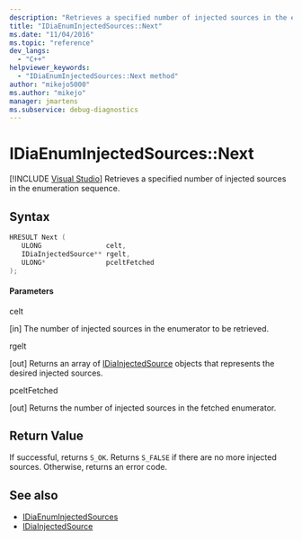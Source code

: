 ```yaml
---
description: "Retrieves a specified number of injected sources in the enumeration sequence."
title: "IDiaEnumInjectedSources::Next"
ms.date: "11/04/2016"
ms.topic: "reference"
dev_langs:
  - "C++"
helpviewer_keywords:
  - "IDiaEnumInjectedSources::Next method"
author: "mikejo5000"
ms.author: "mikejo"
manager: jmartens
ms.subservice: debug-diagnostics
---
```

# IDiaEnumInjectedSources::Next

 [!INCLUDE [Visual Studio](~/includes/applies-to-version/vs-windows-only.md)]
Retrieves a specified number of injected sources in the enumeration sequence.

## Syntax

```C++
HRESULT Next ( 
   ULONG                celt,
   IDiaInjectedSource** rgelt,
   ULONG*               pceltFetched
);
```

#### Parameters
 celt

[in] The number of injected sources in the enumerator to be retrieved.

 rgelt

[out] Returns an array of [IDiaInjectedSource](../../debugger/debug-interface-access/idiainjectedsource.md) objects that represents the desired injected sources.

 pceltFetched

[out] Returns the number of injected sources in the fetched enumerator.

## Return Value
 If successful, returns `S_OK`. Returns `S_FALSE` if there are no more injected sources. Otherwise, returns an error code.

## See also
- [IDiaEnumInjectedSources](../../debugger/debug-interface-access/idiaenuminjectedsources.md)
- [IDiaInjectedSource](../../debugger/debug-interface-access/idiainjectedsource.md)
